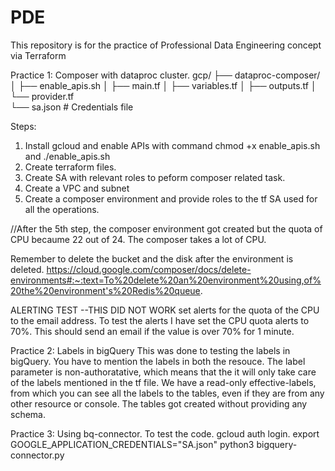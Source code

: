 # PDE
This repository is for the practice of Professional Data Engineering concept via Terraform




Practice 1: Composer with dataproc cluster. 
gcp/
├── dataproc-composer/
│   ├── enable_apis.sh
│   ├── main.tf
│   ├── variables.tf
│   ├── outputs.tf
│   └── provider.tf     
    └── sa.json       # Credentials file



Steps:
1. Install gcloud and enable APIs with command chmod +x enable_apis.sh and ./enable_apis.sh 
2. Create terraform files.
3. Create SA with relevant roles to peform composer related task.
4. Create a VPC and subnet
5. Create a composer environment and provide roles to the tf SA used for all the operations. 




//After the 5th step, the composer environment got created but the quota of CPU becaume 22 out of 24. The composer takes a lot of CPU. 


Remember to delete the bucket and the disk after the environment is deleted. 
https://cloud.google.com/composer/docs/delete-environments#:~:text=To%20delete%20an%20environment%20using,of%20the%20environment's%20Redis%20queue.




ALERTING TEST    --THIS DID NOT WORK
set alerts for the quota of the CPU to the email address. 
To test the alerts I have set the  CPU quota alerts to 70%. 
This should send an email if the value is over 70% for 1 minute. 






Practice 2: Labels in bigQuery
This was done to testing the labels in bigQuery. 
You have to mention the labels in both the resouce.
The label parameter is non-authoratative, which means that the it will only take care of the labels mentioned in the tf file.
We have a read-only effective-labels, from which you can see all the labels to the tables, even if they are from any other resource or console. 
The tables got created without providing any schema. 


Practice 3: Using bq-connector. 
To test the code. 
gcloud auth login.
export GOOGLE_APPLICATION_CREDENTIALS="SA.json"
python3 bigquery-connector.py









